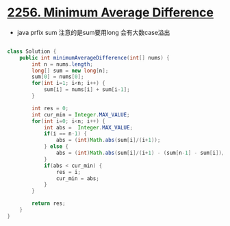 # [2256. Minimum Average Difference](https://leetcode.com/problems/minimum-average-difference/description/)

* java prfix sum 注意的是sum要用long 会有大数case溢出

```java

class Solution {
    public int minimumAverageDifference(int[] nums) {
        int n = nums.length;
        long[] sum = new long[n];
        sum[0] = nums[0];
        for(int i=1; i<n; i++) {
            sum[i] = nums[i] + sum[i-1];
        }

        int res = 0;
        int cur_min = Integer.MAX_VALUE;
        for(int i=0; i<n; i++) {
            int abs =  Integer.MAX_VALUE;
            if(i == n-1) {
                abs = (int)Math.abs(sum[i]/(i+1));
            } else {
                abs = (int)Math.abs(sum[i]/(i+1) - (sum[n-1] - sum[i])/(n-i-1));
            }
            if(abs < cur_min) {
                res = i;
                cur_min = abs;
            }
        }

        return res;
    }
}

```
